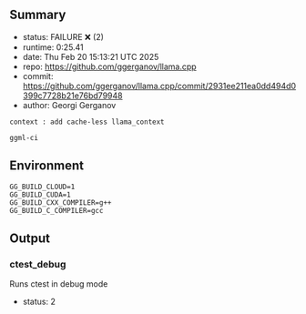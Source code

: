 ## Summary

- status:  FAILURE ❌ (2)
- runtime: 0:25.41
- date:    Thu Feb 20 15:13:21 UTC 2025
- repo:    https://github.com/ggerganov/llama.cpp
- commit:  https://github.com/ggerganov/llama.cpp/commit/2931ee211ea0dd494d0399c7728b21e76bd79948
- author:  Georgi Gerganov
```
context : add cache-less llama_context

ggml-ci
```

## Environment

```
GG_BUILD_CLOUD=1
GG_BUILD_CUDA=1
GG_BUILD_CXX_COMPILER=g++
GG_BUILD_C_COMPILER=gcc
```

## Output

### ctest_debug

Runs ctest in debug mode
- status: 2
```

```

